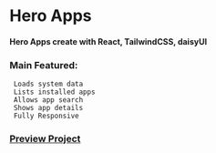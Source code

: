 # Hero Apps

#### Hero Apps create with React, TailwindCSS, daisyUI

### Main Featured:

     Loads system data
     Lists installed apps
     Allows app search
     Shows app details
     Fully Responsive

### [Preview Project](https://hero-apps-romanakhatun.netlify.app/)
